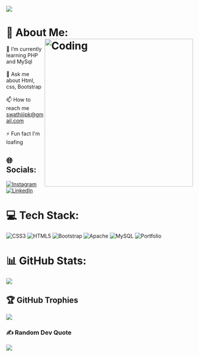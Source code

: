 
[![](https://visitcount.itsvg.in/api?id=swathi014&icon=0&color=0)](https://visitcount.itsvg.in)

# 💫 About Me: <img align="right" alt="Coding" width="400" src="https://cdn.dribbble.com/users/11421259/screenshots/19887158/media/4dd102731074778702c4aa544dfaff34.gif">
🌱 I’m currently learning PHP and MySql<br><br>💬 Ask me about Html, css, Bootstrap<br><br>📫 How to reach me swathiiipk@gmail.com<br><br>⚡ Fun fact I'm loafing



## 🌐 Socials:
[![Instagram](https://img.shields.io/badge/Instagram-%23E4405F.svg?logo=Instagram&logoColor=white)](https://instagram.com/_swathi_p) [![LinkedIn](https://img.shields.io/badge/LinkedIn-%230077B5.svg?logo=linkedin&logoColor=white)](https://linkedin.com/in/swathi-p-919336202) 

# 💻 Tech Stack:
![CSS3](https://img.shields.io/badge/css3-%231572B6.svg?style=for-the-badge&logo=css3&logoColor=white) ![HTML5](https://img.shields.io/badge/html5-%23E34F26.svg?style=for-the-badge&logo=html5&logoColor=white) ![Bootstrap](https://img.shields.io/badge/bootstrap-%23563D7C.svg?style=for-the-badge&logo=bootstrap&logoColor=white) ![Apache](https://img.shields.io/badge/apache-%23D42029.svg?style=for-the-badge&logo=apache&logoColor=white) ![MySQL](https://img.shields.io/badge/mysql-%2300f.svg?style=for-the-badge&logo=mysql&logoColor=white) ![Portfolio](https://img.shields.io/badge/Portfolio-%23000000.svg?style=for-the-badge&logo=firefox&logoColor=#FF7139)
# 📊 GitHub Stats:

![](https://github-readme-stats.vercel.app/api/top-langs/?username=swathi014&theme=synthwave&hide_border=true&include_all_commits=true&count_private=true&layout=compact)

## 🏆 GitHub Trophies
![](https://github-profile-trophy.vercel.app/?username=swathi014&theme=radical&no-frame=true&no-bg=false&margin-w=4)

### ✍️ Random Dev Quote
![](https://quotes-github-readme.vercel.app/api?type=horizontal&theme=radical)




